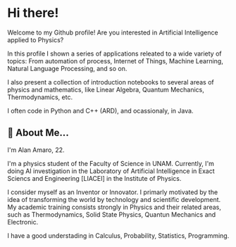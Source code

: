 # Hi there!

Welcome to my Github profile! Are you interested in Artificial Intelligence applied to Physics?

In this profile I shown a series of applications releated to a wide variety of topics: From automation of process, Internet of Things, Machine Learning, Natural Language Processing, and so on. 

I also present a collection of introduction notebooks to several areas of physics and mathematics, like Linear Algebra, Quantum Mechanics, Thermodynamics, etc.

I often code in Python and C++ (ARD), and ocassionaly, in Java.


## 🚀 About Me...

I'm Alan Amaro, 22.

I'm a physics student of the Faculty of Science in UNAM. Currently, I'm doing AI investigation in the Laboratory of Artificial Intelligence in Exact Sciencs and Engineering [LIACEI] in the Institute of Physics.

I consider myself as an Inventor or Innovator. I primarly motivated by the idea of transforming the world by technology and scientific development. My academic training consists strongly in Physics and their related areas, such as Thermodynamics, Solid State Physics, Quantun Mechanics and Electronic.

I have a good understading in Calculus, Probability, Statistics, Programming.  

<!--
**AlanAmaro13/AlanAmaro13** is a ✨ _special_ ✨ repository because its `README.md` (this file) appears on your GitHub profile.

Here are some ideas to get you started:

- 🔭 I’m currently working on ...
- 🌱 I’m currently learning ...
- 👯 I’m looking to collaborate on ...
- 🤔 I’m looking for help with ...
- 💬 Ask me about ...
- 📫 How to reach me: ...
- 😄 Pronouns: ...
- ⚡ Fun fact: ...
-->
